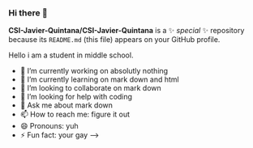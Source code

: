 ### Hi there 👋


**CSI-Javier-Quintana/CSI-Javier-Quintana** is a ✨ _special_ ✨ repository because its `README.md` (this file) appears on your GitHub profile.

Hello i am a student in middle school.

- 🔭 I’m currently working on absolutly nothing 
- 🌱 I’m currently learning on mark down and html
- 👯 I’m looking to collaborate on mark down
- 🤔 I’m looking for help with coding
- 💬 Ask me about mark down
- 📫 How to reach me: figure it out
- 😄 Pronouns: yuh
- ⚡ Fun fact: your gay
-->
